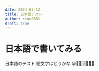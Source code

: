 ```yaml
---
date: 2024-03-12
title: 日本語テスト 
author: riou0801
draft: true
---
```


# 日本語で書いてみる

日本語のテスト 
絵文字はどうかな 
😀😮‍💨🈂️🧑‍🎤😨